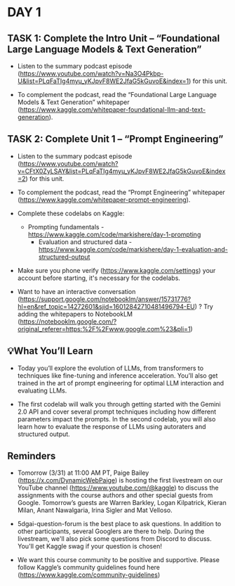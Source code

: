 # DAY 1

## TASK 1: Complete the Intro Unit – “Foundational Large Language Models & Text Generation”

* Listen to the summary podcast episode (https://www.youtube.com/watch?v=Na3O4Pkbp-U&list=PLqFaTIg4myu_yKJpvF8WE2JfaG5kGuvoE&index=1) for this unit.

* To complement the podcast, read the “Foundational Large Language Models & Text Generation” whitepaper (https://www.kaggle.com/whitepaper-foundational-llm-and-text-generation).

## TASK 2: Complete Unit 1 – “Prompt Engineering”

* Listen to the summary podcast episode (https://www.youtube.com/watch?v=CFtX0ZyLSAY&list=PLqFaTIg4myu_yKJpvF8WE2JfaG5kGuvoE&index=2) for this unit.

* To complement the podcast, read the “Prompt Engineering” whitepaper (https://www.kaggle.com/whitepaper-prompt-engineering).

* Complete these codelabs on Kaggle:
    * Prompting fundamentals - https://www.kaggle.com/code/markishere/day-1-prompting 
        * Evaluation and structured data - https://www.kaggle.com/code/markishere/day-1-evaluation-and-structured-output

* Make sure you phone verify (https://www.kaggle.com/settings) your account before starting, it's necessary for the codelabs.

* Want to have an interactive conversation (https://support.google.com/notebooklm/answer/15731776?hl=en&ref_topic=14272601&sjid=16012842710481496794-EU) ? Try adding the whitepapers to NotebookLM (https://notebooklm.google.com/?original_referer=https:%2F%2Fwww.google.com%23&pli=1)

## 💡What You’ll Learn

* Today you’ll explore the evolution of LLMs, from transformers to techniques like fine-tuning and inference acceleration. You’ll also get trained in the art of prompt engineering for optimal LLM interaction and evaluating LLMs. 

* The first codelab will walk you through getting started with the Gemini 2.0 API and cover several prompt techniques including how different parameters impact the prompts. In the second codelab, you will also learn how to evaluate the response of LLMs using autoraters and structured output.

## Reminders

* Tomorrow (3/31) at 11:00 AM PT,  Paige Bailey (https://x.com/DynamicWebPaige) is hosting the first livestream on our YouTube channel (https://www.youtube.com/@kaggle) to discuss the assignments with the course authors and other special guests from Google. Tomorrow’s guests are Warren Barkley, Logan Kilpatrick, Kieran Milan, Anant Nawalgaria, Irina Sigler and Mat Velloso.

* ⁠5dgai-question-forum  is the best place to ask questions. In addition to other participants, several Googlers are there to help. During the livestream, we'll also pick some questions from Discord to discuss. You'll get Kaggle swag if your question is chosen!

* We want this course community to be positive and supportive. Please follow Kaggle’s community guidelines found here (https://www.kaggle.com/community-guidelines)
